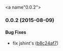 <a name"0.0.2"></a>
### 0.0.2 (2015-08-09)


#### Bug Fixes

* fix jshint's ([b8c24af7](https://github.com/claudiocro/tektronix-metacatalog-client/commit/b8c24af7))


